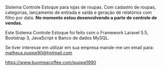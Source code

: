 
Sistema Controle Estoque para lojas de roupas. Com cadastro de roupas, categorias, lançamento de entrada e saída e geração de relatórios com filtro por data. <b>No momento estou desenvolvendo a parte de controle de vendas.</b>

Este Sistema Controle Estoque foi feito com o Framework Laravel 5.5, Bootstrap 3, JavaScript e Banco de dados MySQL.

Se tiver interesse em utilizar em sua empresa mande-me um email para: matheus.puppe90@hotmail.com


https://www.buymeacoffee.com/puppe1990
